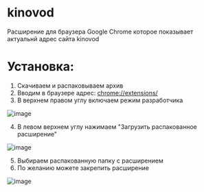 # kinovod


Расширение для браузера Google Chrome которое показывает актуальнй адрес сайта kinovod

# Установка:
1. Скачиваем и распаковываем архив
2. Вводим в браузере адрес: [chrome://extensions/](chrome://extensions/)
3. В верхнем правом углу включаем режим разработчика

![image](https://user-images.githubusercontent.com/16869913/136179816-29d7441f-3dec-4c0f-a6e3-733057a84643.png)

4. В левом верхнем углу нажимаем "Загрузить распакованное расширение"

![image](https://user-images.githubusercontent.com/16869913/136180065-696a9465-5ffd-4291-b260-9ed19c11d252.png)

5. Выбираем распакованную папку с расширением
6. По желанию можете закрепить расширение

![image](https://user-images.githubusercontent.com/16869913/136180410-680043a0-6848-40d1-bfab-9665108a5e55.png)


